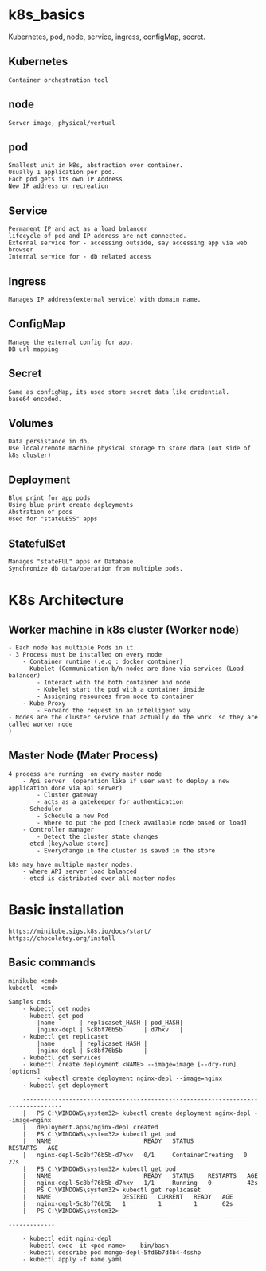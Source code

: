# k8s_basics
Kubernetes, pod, node, service, ingress, configMap, secret.

## Kubernetes 
    Container orchestration tool

## node
    Server image, physical/vertual  

## pod 
    Smallest unit in k8s, abstraction over container. 
    Usually 1 application per pod.
    Each pod gets its own IP Address
    New IP address on recreation

## Service
    Permanent IP and act as a load balancer
    lifecycle of pod and IP address are not connected.
    External service for - accessing outside, say accessing app via web browser
    Internal service for - db related access


## Ingress
    Manages IP address(external service) with domain name.

## ConfigMap 
    Manage the external config for app.
    DB url mapping

## Secret      
    Same as configMap, its used store secret data like credential.
    base64 encoded.


## Volumes      
    Data persistance in db.
    Use local/remote machine physical storage to store data (out side of k8s cluster)
    
## Deployment
    Blue print for app pods
    Using blue print create deployments
    Abstration of pods
    Used for "stateLESS" apps

## StatefulSet
    Manages "stateFUL" apps or Database.
    Synchronize db data/operation from multiple pods.
    
# K8s Architecture

## Worker machine in k8s cluster (Worker node)
    - Each node has multiple Pods in it.
    - 3 Process must be installed on every node
        - Container runtime (.e.g : docker container)
        - Kubelet (Communication b/n nodes are done via services (Load balancer)
            - Interact with the both container and node
            - Kubelet start the pod with a container inside
            - Assigning resources from node to container
        - Kube Proxy
            - Forward the request in an intelligent way
    - Nodes are the cluster service that actually do the work. so they are called worker node
    )

    
## Master Node (Mater Process)
    4 process are running  on every master node
        - Api server  (operation like if user want to deploy a new application done via api server)
            - Cluster gateway
            - acts as a gatekeeper for authentication
        - Scheduler
            - Schedule a new Pod
            - Where to put the pod [check available node based on load]
        - Controller manager
            - Detect the cluster state changes
        - etcd [key/value store]
            - Everychange in the cluster is saved in the store
            
    k8s may have multiple master nodes. 
        - where API server load balanced
        - etcd is distributed over all master nodes

# Basic installation
    https://minikube.sigs.k8s.io/docs/start/
    https://chocolatey.org/install

## Basic commands
    minikube <cmd>
    kubectl  <cmd>

    Samples cmds
        - kubectl get nodes
        - kubectl get pod 
            |name       | replicaset_HASH | pod_HASH|
            |nginx-depl | 5c8bf76b5b      | d7hxv   |
        - kubectl get replicaset
            |name       | replicaset_HASH |
            |nginx-depl | 5c8bf76b5b      |
        - kubectl get services
        - kubectl create deployment <NAME> --image=image [--dry-run] [options]
            - kubectl create deployment nginx-depl --image=nginx
        - kubectl get deployment
        
        ---------------------------------------------------------------------------------
        |   PS C:\WINDOWS\system32> kubectl create deployment nginx-depl --image=nginx
        |   deployment.apps/nginx-depl created
        |   PS C:\WINDOWS\system32> kubectl get pod
        |   NAME                          READY   STATUS              RESTARTS   AGE
        |   nginx-depl-5c8bf76b5b-d7hxv   0/1     ContainerCreating   0          27s
        |   PS C:\WINDOWS\system32> kubectl get pod
        |   NAME                          READY   STATUS    RESTARTS   AGE
        |   nginx-depl-5c8bf76b5b-d7hxv   1/1     Running   0          42s
        |   PS C:\WINDOWS\system32> kubectl get replicaset
        |   NAME                    DESIRED   CURRENT   READY   AGE
        |   nginx-depl-5c8bf76b5b   1         1         1       62s
        |   PS C:\WINDOWS\system32>
        -------------------------------------------------------------------------------

        - kubectl edit nginx-depl
        - kubectl exec -it <pod-name> -- bin/bash  
        - kubectl describe pod mongo-depl-5fd6b7d4b4-4sshp
        - kubectl apply -f name.yaml



